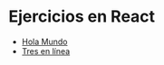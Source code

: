 # Ejercicios en React

- [Hola Mundo](./inicio/hola-mundo.html)
- [Tres en línea](./inicio/tres-en-linea/)
